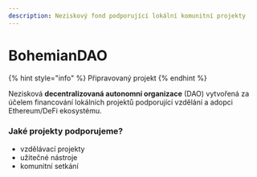 ```yaml
---
description: Neziskový fond podporující lokální komunitní projekty
---
```


# BohemianDAO

{% hint style="info" %}
Připravovaný projekt
{% endhint %}

Nezisková **decentralizovaná autonomní organizace** \(DAO\) vytvořená za účelem financování lokálních projektů podporující vzdělání a adopci Ethereum/DeFi ekosystému.

### Jaké projekty podporujeme?

* vzdělávací projekty
* užitečné nástroje
* komunitní setkání



